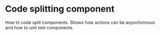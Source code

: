 # Code splitting component
How to code split components. Shows how actions can be asynchronous and how to unit test components.
